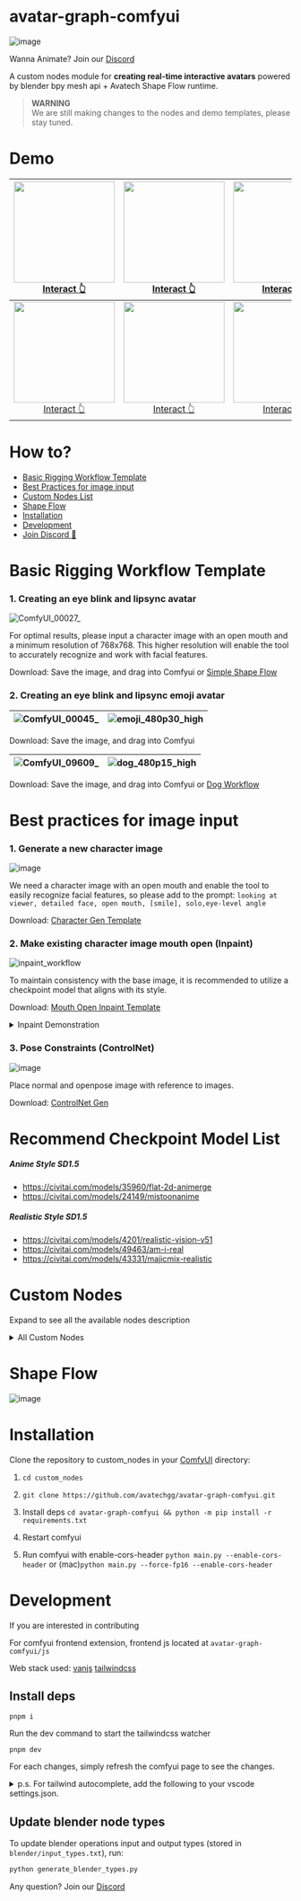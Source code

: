 # avatar-graph-comfyui

![image](https://avatech-avatar-dev1.nyc3.cdn.digitaloceanspaces.com/public-download/github-readme/270574817-201a005b-7e00-4671-85a1-54937bf0704e.png)

Wanna Animate? Join our [Discord](https://discord.gg/Xp6mZ4Ez5P)

A custom nodes module for **creating real-time interactive avatars** powered by blender bpy mesh api + Avatech Shape Flow runtime.

> **WARNING**  
> We are still making changes to the nodes and demo templates, please stay tuned.

# Demo

| <img src="https://github.com/avatechai/avatar-graph-comfyui/assets/73209427/12e2bfc6-438e-4d16-bead-9957ced3bae1" width="180"/><br>[Interact 👆](https://editor.avatech.ai/viewer?avatarId=cce15b92-6d1c-4966-91b9-362d7833cb5d) | <img src="https://github.com/avatechai/avatar-graph-comfyui/assets/73209427/0c497025-7ed5-4e25-b4d1-5a257e1ba814" width="180"/><br>[Interact 👆](https://editor.avatech.ai/viewer?avatarId=42a8182f-b140-48c0-a556-35cddf0f76f7) | <img src="https://github.com/avatechai/avatar-graph-comfyui/assets/73209427/a2bf71e3-0d9c-4ddd-957f-a6b0cb7e622a" width="180"/><br>[Interact 👆](https://editor.avatech.ai/viewer?avatarId=7c23b8d6-d1a5-41c7-a084-250461dbef22) | <img src="https://github.com/avatechai/avatar-graph-comfyui/assets/73209427/ad808c42-5297-4e61-8be8-d5cb7729d2ff" width="180"/><br>[Interact 👆](https://editor.avatech.ai/viewer?avatarId=268b32c4-f9b9-4db8-a27c-a7e974f0f0ac) |
| :------------------------------------------------------------------------------------------------------------------------------------------------------------------------------------------------------------------------------: | :------------------------------------------------------------------------------------------------------------------------------------------------------------------------------------------------------------------------------: | :------------------------------------------------------------------------------------------------------------------------------------------------------------------------------------------------------------------------------: | :------------------------------------------------------------------------------------------------------------------------------------------------------------------------------------------------------------------------------: |
| <img src="https://github.com/avatechai/avatar-graph-comfyui/assets/73209427/1d1ad8f9-31a6-48ec-bad2-ce972ee3b12f" width="180"/><br>[Interact 👆](https://editor.avatech.ai/viewer?avatarId=f97fc5bb-93b0-4b02-bbc0-327dd41d0fc5) | <img src="https://github.com/avatechai/avatar-graph-comfyui/assets/73209427/06958585-f780-4b38-8f5d-bddabd7da78a" width="180"/><br>[Interact 👆](https://editor.avatech.ai/viewer?avatarId=4d50aa03-26e4-47e7-97b6-c3fe9d8fc96e) | <img src="https://github.com/avatechai/avatar-graph-comfyui/assets/73209427/3d0e6b54-d45f-45ac-90bd-d8b149880f98" width="180"/><br>[Interact 👆](https://editor.avatech.ai/viewer?avatarId=791014cb-7836-4641-afdb-ac331064b682) | <img src="https://github.com/avatechai/avatar-graph-comfyui/assets/73209427/1d1ad8f9-31a6-48ec-bad2-ce972ee3b12f" width="180"/><br>[Interact 👆](https://editor.avatech.ai/viewer?avatarId=f97fc5bb-93b0-4b02-bbc0-327dd41d0fc5) |

# How to?

- [Basic Rigging Workflow Template](#basic-rigging-workflow-template)
- [Best Practices for image input](#best-practices-for-image-input)
- [Custom Nodes List](#custom-nodes)
- [Shape Flow](#shape-flow)
- [Installation](#installation)
- [Development](#development)
- [Join Discord 💬](https://discord.gg/WNtBYksDwF)

# Basic Rigging Workflow Template

### 1. Creating an eye blink and lipsync avatar

![ComfyUI_00027_](https://github.com/avatechai/avatar-graph-comfyui/assets/18395202/443c9ce4-d28b-4b05-95a4-89818f1bced1)

For optimal results, please input a character image with an open mouth and a minimum resolution of 768x768. This higher resolution will enable the tool to accurately recognize and work with facial features.

Download: Save the image, and drag into Comfyui or [Simple Shape Flow](https://github.com/avatechai/avatar-graph-comfyui/blob/main/workflow_templates/SimpleEye+MouthMovement.json)

### 2. Creating an eye blink and lipsync emoji avatar

| ![ComfyUI_00045_](https://github.com/avatechai/avatar-graph-comfyui/assets/18395202/b4787166-85df-43c6-9fe9-252989f68d18) | ![emoji_480p30_high](https://github.com/avatechai/avatar-graph-comfyui/assets/18395202/7d8b2b0a-e979-421d-8055-b4acac50a0c1) | 
| :--: | :--: |

Download: Save the image, and drag into Comfyui

| ![ComfyUI_09609_](https://github.com/avatechai/avatar-graph-comfyui/assets/73209427/caa98eec-4fb2-449d-9558-5d4a45e07580) | ![dog_480p15_high](https://github.com/avatechai/avatar-graph-comfyui/assets/73209427/9fb701c9-f25c-408f-b96c-749773a53bd2) | 
| :--: | :--: |

Download: Save the image, and drag into Comfyui or [Dog Workflow](https://github.com/avatechai/avatar-graph-comfyui/blob/main/workflow_templates/Dog_workflow.json)

# Best practices for image input

### 1. Generate a new character image

![image](https://avatech-avatar-dev1.nyc3.cdn.digitaloceanspaces.com/public-download/github-readme/270609114-acea9933-359b-4398-8d2a-582bf02bef99.png)

We need a character image with an open mouth and enable the tool to easily recognize facial features, so please add to the prompt:
`looking at viewer, detailed face, open mouth, [smile], solo,eye-level angle`

Download: [Character Gen Template](https://github.com/avatechai/avatar-graph-comfyui/blob/main/workflow_templates/SimpleCharacterGen.json)

### 2. Make existing character image mouth open (Inpaint)

![inpaint_workflow](https://avatech-avatar-dev1.nyc3.cdn.digitaloceanspaces.com/public-download/github-readme/270589181-d11d840b-7ea6-4b47-bc26-a2af7c8c27a5.png)

To maintain consistency with the base image, it is recommended to utilize a checkpoint model that aligns with its style.

Download: [Mouth Open Inpaint Template](<https://github.com/avatechai/avatar-graph-comfyui/blob/main/workflow_templates/MouthOpen_(inpaint).json>)

<details>
<summary> Inpaint Demonstration </summary>

<video src="https://github.com/avatechai/avatar-graph-comfyui/assets/73209427/e3b77295-a1bf-4d96-9551-7cc423a4af73"/>

</details>

### 3. Pose Constraints (ControlNet)

![image](https://avatech-avatar-dev1.nyc3.cdn.digitaloceanspaces.com/public-download/github-readme/270943267-c3cae113-2df4-45f2-a19c-885cbee75450.png)

Place normal and openpose image with reference to images.

Download: [ControlNet Gen](https://github.com/avatechai/avatar-graph-comfyui/tree/main/workflow_templates/TemplateGen01)


# Recommend Checkpoint Model List

##### Anime Style SD1.5

- https://civitai.com/models/35960/flat-2d-animerge
- https://civitai.com/models/24149/mistoonanime

##### Realistic Style SD1.5

- https://civitai.com/models/4201/realistic-vision-v51
- https://civitai.com/models/49463/am-i-real
- https://civitai.com/models/43331/majicmix-realistic

# Custom Nodes

Expand to see all the available nodes description

<details>
<summary> All Custom Nodes </summary>

| Name                 | Description                                                                                    | Preview                                                                                                                                                              |
| -------------------- | ---------------------------------------------------------------------------------------------- | -------------------------------------------------------------------------------------------------------------------------------------------------------------------- |
| `Segmentation (SAM)` | Integrative SAM node allowing you to directly select and create multiple image segment output. | <img src="https://avatech-avatar-dev1.nyc3.cdn.digitaloceanspaces.com/public-download/github-readme/270576351-8aabeba8-5450-4d39-8203-e91f9ab47190.png" width="300"> |


| Name                         | Description                                                                                     | Preview                                                                                                                                                              |
| ---------------------------- | ----------------------------------------------------------------------------------------------- | -------------------------------------------------------------------------------------------------------------------------------------------------------------------- |
| `Create Mesh Layer`          | Create a mesh object from the input images (usually a segmented part of the entire image)       | <img src="https://avatech-avatar-dev1.nyc3.cdn.digitaloceanspaces.com/public-download/github-readme/270576646-40740d25-9411-4cd3-a6c0-8b9008bca41c.png" width="300"> |
| `Join Meshes`                | Combine multiple meshes into a single mesh object                                               | <img src="https://avatech-avatar-dev1.nyc3.cdn.digitaloceanspaces.com/public-download/github-readme/270577004-ba7afbc5-9cd5-4f97-9614-f71133f5783e.png" width="300"> |
| `Match Texture Aspect Ratio` | Since the mesh is created in 1:1 aspect ratio, a re-scale is needed at the end of the operation | <img src="https://avatech-avatar-dev1.nyc3.cdn.digitaloceanspaces.com/public-download/github-readme/270602782-cb7155be-fb31-49f8-a24a-d001a1484ea7.png" width="300"> |
| `Plane Texture Unwrap`       | Will perform mesh face fill and UV Cube project on the target plane mesh, scaled to bounds.     | <img src="https://avatech-avatar-dev1.nyc3.cdn.digitaloceanspaces.com/public-download/github-readme/270603006-4b9c0cf5-0497-47bf-8e06-5a3370084c11.png" width="300"> |

| Name                    | Description                                                                                        | Preview                                                                                                                                                              |
| ----------------------- | -------------------------------------------------------------------------------------------------- | -------------------------------------------------------------------------------------------------------------------------------------------------------------------- |
| `Mesh Modify Shape Key` | Given shape key name & target vertex_group, modify the vertex / all vertex’s transform             | <img src="https://avatech-avatar-dev1.nyc3.cdn.digitaloceanspaces.com/public-download/github-readme/270577944-ab4f259c-89a7-4f51-bc54-fd179e252073.png" width="300"> |
| `Create Shape Flow`     | Create runtime shape flow graph, allowing interactive inputs affecting shape keys value in runtime | <img src="https://avatech-avatar-dev1.nyc3.cdn.digitaloceanspaces.com/public-download/github-readme/270592752-abfdd801-0387-4c5d-9c11-6c23337ff1dd.png" width="300"> |

| Name                 | Description                                                                                           | Preview                                                                                                                                                              |
| -------------------- | ----------------------------------------------------------------------------------------------------- | -------------------------------------------------------------------------------------------------------------------------------------------------------------------- |
| `Avatar Main Output` | The primary output of the .ava file. The embedded Avatar View will auto update with this node's output | <img src="https://avatech-avatar-dev1.nyc3.cdn.digitaloceanspaces.com/public-download/github-readme/270592519-6a9a8bb4-05ec-4a2e-98bf-194b6af3a62a.png" width="300"> |

</details>

# Shape Flow

![image](https://avatech-avatar-dev1.nyc3.cdn.digitaloceanspaces.com/public-download/github-readme/270618471-a834e535-4f87-4b77-81a6-435e3a67ca4a.png)

# Installation

Clone the repository to custom_nodes in your [ComfyUI](https://github.com/comfyanonymous/ComfyUI) directory:

1. `cd custom_nodes`

2. `git clone https://github.com/avatechgg/avatar-graph-comfyui.git`

3. Install deps `cd avatar-graph-comfyui && python -m pip install -r requirements.txt`

4. Restart comfyui

5. Run comfyui with enable-cors-header `python main.py --enable-cors-header` or (mac)`python main.py --force-fp16 --enable-cors-header`

# Development

If you are interested in contributing

For comfyui frontend extension, frontend js located at `avatar-graph-comfyui/js`

Web stack used: [vanjs](https://github.com/vanjs-org/van) [tailwindcss](https://github.com/tailwindlabs/tailwindcss)

## Install deps

```
pnpm i
```

Run the dev command to start the tailwindcss watcher

```
pnpm dev
```

For each changes, simply refresh the comfyui page to see the changes.

<details>
<summary>p.s. For tailwind autocomplete, add the following to your vscode settings.json.</summary>
    
```json
{
    "tailwindCSS.experimental.classRegex": [
        ["class\\s?:\\s?([\\s\\S]*)", "(?:\"|')([^\"']*)(?:\"|')"]
    ]
}
```
</details>

## Update blender node types

To update blender operations input and output types (stored in `blender/input_types.txt`), run:

```bash
python generate_blender_types.py
```

Any question? Join our [Discord](https://discord.gg/Xp6mZ4Ez5P)
